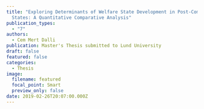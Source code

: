 ```yaml
---
title: "Exploring Determinants of Welfare State Development in Post-Communist
  States: A Quantitative Comparative Analysis"
publication_types:
  - "7"
authors:
  - Cem Mert Dalli
publication: Master's Thesis submitted to Lund University
draft: false
featured: false
categories:
  - Thesis
image:
  filename: featured
  focal_point: Smart
  preview_only: false
date: 2019-02-26T20:07:00.000Z
---
```

